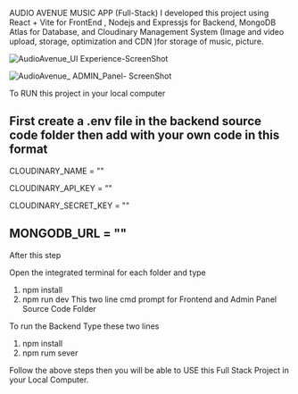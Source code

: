 AUDIO AVENUE MUSIC APP (Full-Stack)
I developed this project using React + Vite for FrontEnd , Nodejs and Expressjs for Backend, MongoDB Atlas for Database, 
and Cloudinary Management System  (Image and video upload, storage, optimization and CDN )for storage of music, picture.



![AudioAvenue_UI Experience-ScreenShot](https://github.com/user-attachments/assets/4b116770-dec6-41cc-bc77-31b0ecb92166)

![AudioAvenue_ ADMIN_Panel-  ScreenShot](https://github.com/user-attachments/assets/08484750-fabf-4455-9fcc-998c5de4285e)



To RUN this project in your local computer 

First create a .env file in the backend source code folder then add with your own code in this format
----------------------------
CLOUDINARY_NAME = ""

CLOUDINARY_API_KEY = ""

CLOUDINARY_SECRET_KEY = ""

MONGODB_URL = ""
----------------------------

After this step

Open the integrated terminal for each folder and type 
1. npm install
2. npm run dev
This two line cmd prompt for Frontend and Admin Panel Source Code Folder

To run the Backend Type these two lines
1. npm install
2. npm rum sever

Follow the above steps then you will be able to USE this Full Stack Project in your Local Computer.

